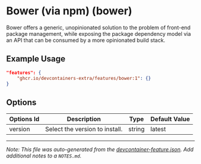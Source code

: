 
# Bower (via npm) (bower)

Bower offers a generic, unopinionated solution to the problem of front-end package management, while exposing the package dependency model via an API that can be consumed by a more opinionated build stack.

## Example Usage

```json
"features": {
    "ghcr.io/devcontainers-extra/features/bower:1": {}
}
```

## Options

| Options Id | Description | Type | Default Value |
|-----|-----|-----|-----|
| version | Select the version to install. | string | latest |



---

_Note: This file was auto-generated from the [devcontainer-feature.json](devcontainer-feature.json).  Add additional notes to a `NOTES.md`._
